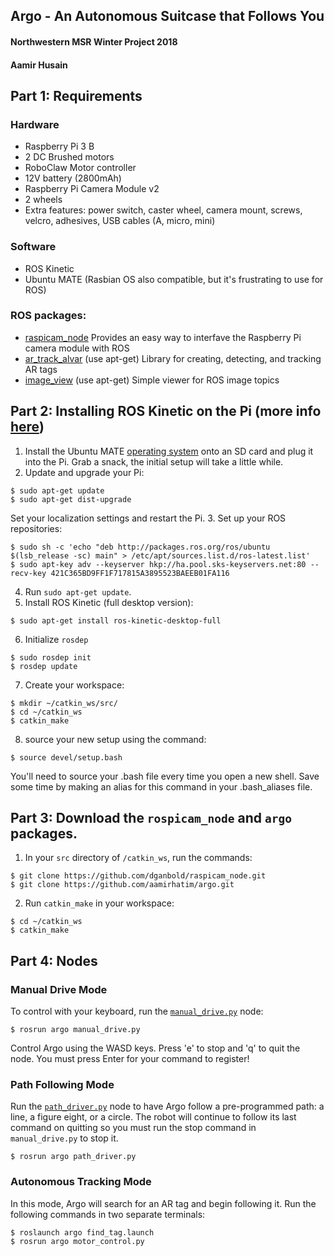 ## Argo - An Autonomous Suitcase that Follows You
#### Northwestern MSR Winter Project 2018
#### Aamir Husain

## Part 1: Requirements
### Hardware
- Raspberry Pi 3 B
- 2 DC Brushed motors
- RoboClaw Motor controller
- 12V battery (2800mAh)
- Raspberry Pi Camera Module v2
- 2 wheels
- Extra features: power switch, caster wheel, camera mount, screws, velcro, adhesives, USB cables (A, micro, mini)

### Software
- ROS Kinetic
- Ubuntu MATE (Rasbian OS also compatible, but it's frustrating to use for ROS)

### ROS packages:
- [raspicam_node](https://github.com/dganbold/raspicam_node) Provides an easy way to interfave the Raspberry Pi camera module with ROS
- [ar_track_alvar](http://wiki.ros.org/ar_track_alvar) (use apt-get) Library for creating, detecting, and tracking AR tags
- [image_view](http://wiki.ros.org/image_view) (use apt-get) Simple viewer for ROS image topics

## Part 2: Installing ROS Kinetic on the Pi (more info [here](http://wiki.ros.org/kinetic/Installation/Ubuntu))
1. Install the Ubuntu MATE [operating system](https://ubuntu-mate.org/raspberry-pi/) onto an SD card and plug it into the Pi. Grab a snack, the initial setup will take a little while.
2. Update and upgrade your Pi:
```
$ sudo apt-get update
$ sudo apt-get dist-upgrade
```
Set your localization settings and restart the Pi.
3. Set up your ROS repositories:
```
$ sudo sh -c 'echo "deb http://packages.ros.org/ros/ubuntu $(lsb_release -sc) main" > /etc/apt/sources.list.d/ros-latest.list'
$ sudo apt-key adv --keyserver hkp://ha.pool.sks-keyservers.net:80 --recv-key 421C365BD9FF1F717815A3895523BAEEB01FA116
```
4. Run `sudo apt-get update`.
5. Install ROS Kinetic (full desktop version):
```
$ sudo apt-get install ros-kinetic-desktop-full
```
6. Initialize `rosdep`
```
$ sudo rosdep init
$ rosdep update
```
7. Create your workspace:
```
$ mkdir ~/catkin_ws/src/
$ cd ~/catkin_ws
$ catkin_make
```
8. source your new setup using the command:
```
$ source devel/setup.bash
```
You'll need to source your .bash file every time you open a new shell. Save some time by making an alias for this command in your .bash_aliases file.

## Part 3: Download the `rospicam_node` and `argo` packages.
1. In your `src` directory of `/catkin_ws`, run the commands:
```
$ git clone https://github.com/dganbold/raspicam_node.git
$ git clone https://github.com/aamirhatim/argo.git
```
2. Run `catkin_make` in your workspace:
```
$ cd ~/catkin_ws
$ catkin_make
```

## Part 4: Nodes
### Manual Drive Mode
To control with your keyboard, run the [`manual_drive.py`](/src/manual_drive.py) node:
```
$ rosrun argo manual_drive.py
```
Control Argo using the WASD keys. Press 'e' to stop and 'q' to quit the node. You must press Enter for your command to register!

### Path Following Mode
Run the [`path_driver.py`](/src/path_driver.py) node to have Argo follow a pre-programmed path: a line, a figure eight, or a circle. The robot will continue to follow its last command on quitting so you must run the stop command in `manual_drive.py` to stop it.
```
$ rosrun argo path_driver.py
```

### Autonomous Tracking Mode
In this mode, Argo will search for an AR tag and begin following it. Run the following commands in two separate terminals:
```
$ roslaunch argo find_tag.launch
$ rosrun argo motor_control.py
```
